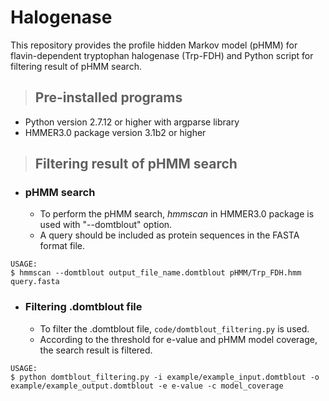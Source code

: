 # Halogenase
This repository provides the profile hidden Markov model (pHMM) for flavin-dependent tryptophan halogenase (Trp-FDH) and Python script for filtering result of pHMM search.

>## Pre-installed programs
* Python version 2.7.12 or higher with argparse library
* HMMER3.0 package version 3.1b2 or higher

>## Filtering result of pHMM search
* ### pHMM search
  - To perform the pHMM search, *hmmscan* in HMMER3.0 package is used with "--domtblout" option.   
  - A query should be included as protein sequences in the FASTA format file.   
```
USAGE:
$ hmmscan --domtblout output_file_name.domtblout pHMM/Trp_FDH.hmm query.fasta
```

* ### Filtering .domtblout file
  - To filter the .domtblout file, ```code/domtblout_filtering.py``` is used.   
  - According to the threshold for e-value and pHMM model coverage, the search result is filtered.
```
USAGE:
$ python domtblout_filtering.py -i example/example_input.domtblout -o example/example_output.domtblout -e e-value -c model_coverage
```

